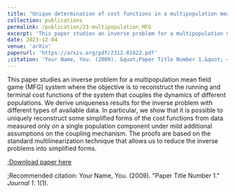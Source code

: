 ```yaml
---
title: "Unique determination of cost functions in a multipopulation mean field game model"
collection: publications
permalink: /publication/23-multipopulation_MFG
excerpt: 'This рарer studies an inverse problem for a multipopulation mean field game (MFG) system where the objective is to reconstruct the running and terminal ᴄoѕt functions of the system that couples the dynamics of different populations. We derive uniqueness results for the inverse problem with different types of available data. In particular, we show that it is possible to uniquely reconstruct some simplified forms of the ᴄoѕt functions from data measured only on a single population component under mild additional assumptions on the coupling mechanism. The proofs are based on the standard multilinearization technique that allows us to reduce the inverse problems into simplified forms.'
date: 2023-12-04
venue: 'arXiv'
paperurl: 'https://arxiv.org/pdf/2312.01622.pdf'
;citation: 'Your Name, You. (2009). &quot;Paper Title Number 1.&quot; <i>Journal 1</i>. 1(1).'
---
```


This рарer studies an inverse problem for a multipopulation mean field game (MFG) system where the objective is to reconstruct the running and terminal ᴄoѕt functions of the system that couples the dynamics of different populations. We derive uniqueness results for the inverse problem with different types of available data. In particular, we show that it is possible to uniquely reconstruct some simplified forms of the ᴄoѕt functions from data measured only on a single population component under mild additional assumptions on the coupling mechanism. The proofs are based on the standard multilinearization technique that allows us to reduce the inverse problems into simplified forms.

;[Download paper here](http://academicpages.github.io/files/paper1.pdf)

;Recommended citation: Your Name, You. (2009). "Paper Title Number 1." <i>Journal 1</i>. 1(1).
